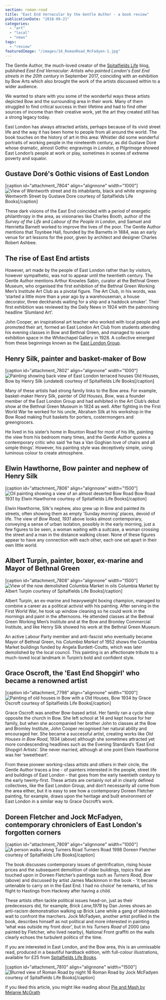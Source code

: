 ```yaml
---
section: roman-road
title: "East End Vernacular by the Gentle Author - a book review"
publicationDate: "2018-09-21"
categories: 
  - "art"
  - "local"
  - "news"
tags: 
  - "review"
featuredImage: "/images/16_RomanRoad_McFadyen-1.jpg"
---
```


The Gentle Author, the much-loved creator of the [Spitalfields Life](https://spitalfieldslife.com/) blog, published _East End Vernacular: Artists who painted London's East End streets in the 20th century_ in September 2017, coinciding with an exhibition by Bow Arts which also brought the work of the artists discussed within to a wider audience.

We wanted to share with you some of the wonderful ways these artists depicted Bow and the surrounding area in their work. Many of them struggled to find critical success in their lifetime and had to find other sources of income than their creative work, yet the art they created still has a strong legacy today.

East London has always attracted artists, perhaps because of its vivid street life and the way it has been home to people from all around the world. The book touches on the history of art in this area: Whistler did some wonderful portraits of working people in the nineteenth century, as did Gustave Doré whose dramatic, almost Gothic engravings in _London, a Pilgrimage_ showed East London’s people at work or play, sometimes in scenes of extreme poverty and squalor.

## Gustave Doré's Gothic visions of East London

\[caption id="attachment\_7804" align="alignnone" width="1000"\]![View of Wentworth street and its inhabitants, black and white engraving](/images/Dore_RT.jpg) Wentworth Street by Gustave Dore courtesy of Spitalfields Life Books\[/caption\]

These dark visions of the East End coincided with a period of energetic philanthropy in the area, as visionaries like Charles Booth, author of the _Survey of the Life_ and _Labour of the People in London_, and Samuel and Henrietta Barnett worked to improve the lives of the poor. The Gentle Author mentions that Toynbee Hall, founded by the Barnetts in 1884, was an early venue for art lessons for the poor, given by architect and designer Charles Robert Ashbee.

## The rise of East End artists

However, art made by the people of East London rather than by visitors, however sympathetic, was not to appear until the twentieth century. The Gentle Author mentions Arthur Knowles Sabin, curator at the Bethnal Green Museum, who organised the first exhibition of the Bethnal Green Working Men’s Institute Art Club as a pivotal figure. The Art Club, in his words, was ‘started a little more than a year ago by a warehouseman, a house decorator, three deckhands waiting for a ship and a haddock smoker’. Their first exhibition was reviewed by the Daily News in 1924 with the patronising headline ‘Slumland Art’.

John Cooper, an inspirational art teacher who worked with local people and promoted their art, formed an East London Art Club from students attending his evening classes in Bow and Bethnal Green, and managed to secure exhibition space in the Whitechapel Gallery in 1928. A collective emerged from these beginnings known as the [East London Group](https://romanroadlondon.com/east-london-group-artists-bow/).

## Henry Silk, painter and basket-maker of Bow

\[caption id="attachment\_7802" align="alignnone" width="1000"\]![Painting showing back view of East London terraced houses](/images/Henry-Silk-Old-Houses-Bow.-undated-IMG_0168.CR_.2.011..jpg) Old Houses, Bow by Henry Silk (undated) courtesy of Spitalfields Life Books\[/caption\]

Many of these artists had strong family links to the Bow area. For example, basket-maker Henry Silk, painter of _Old Houses, Bow_, was a founder member of the East London Group and had exhibited in the Art Club’s debut show at the Bethnal Green Museum in 1924 as well. After fighting in the First World War he worked for his uncle, Abraham Silk at his workshop in the Bow Road making fruit baskets for porters, costermongers and greengrocers.

He lived in his sister’s home in Rounton Road for most of his life, painting the view from his bedroom many times, and the Gentle Author quotes a contemporary critic who said ‘he has a Van Goghian love of chairs and all simple things’. However, his painting style was deceptively simple, using luminous colour to create atmosphere.

## Elwin Hawthorne, Bow painter and nephew of Henry Silk

\[caption id="attachment\_7806" align="alignnone" width="1500"\]![Oil painting showing a view of an almost deserted Bow Road](/images/Elwin-Hawthorne-Bow-Road-1931.jpg) Bow Road 1931 by Elwin Hawthorne courtesy of Spitalfields Life Books\[/caption\]

Elwin Hawthorne, Silk's nephew, also grew up in Bow and painted its streets, often showing them as empty ‘Sunday morning’ places, devoid of life. The view of _Bow Road, 1931_ above looks almost contemporary, conveying a sense of urban isolation, possibly in the early morning, just a few figures to be seen, a woman waiting with a suitcase, a woman crossing the street and a man in the distance walking closer. None of these figures appear to have any connection with each other, each one set apart in their own little world.

## Albert Turpin, painter, boxer, ex-marine and Mayor of Bethnal Green

\[caption id="attachment\_7808" align="alignnone" width="1500"\]![View of the now demolished Columbia Market in oils](/images/Columbia-Market-Albert-Turpin-1.jpg) Columbia Market by Albert Turpin courtesy of Spitalfields Life Books\[/caption\]

Albert Turpin, an ex-marine and heavyweight boxing champion, managed to combine a career as a political activist with his painting. After serving in the First World War, he took up window cleaning so he could work in the mornings and paint in the afternoons. He attended classes at the Bethnal Green Working Men’s Institute and at the Bow and Bromley Commercial Institute, and like Henry Silk showed his work at the Bethnal Green Museum.

An active Labour Party member and anti-fascist who eventually became Mayor of Bethnal Green, his _Columbia Market_ of 1952 shows the Columbia Market buildings funded by Angela Burdett-Coutts, which was later demolished by the local council. This painting is an affectionate tribute to a much-loved local landmark in Turpin’s bold and confident style.

## Grace Oscroft, the 'East End Shopgirl' who became a renowned artist

\[caption id="attachment\_7798" align="alignnone" width="1000"\]![Painting of old houses in Bow with a ](/images/Old-Houses-Bow-Grace-Oscroft.jpg) Old Houses, Bow 1934 by Grace Oscroft courtesy of Spitalfields Life Books\[/caption\]

Grace Oscroft was another Bow-based artist. Her family ran a cycle shop opposite the church in Bow. She left school at 14 and kept house for her family, but when she accompanied her brother John to classes at the Bow and Bromley Institute, John Cooper recognised her natural ability and encouraged her. She became a successful artist, creating works like _Old Houses in Bow Road_, 1934 (above) although she sometimes attracted yet more condescending headlines such as the Evening Standard’s ‘East End Shopgirl Artists’. She never married, although at one point Elwin Hawthorne was her ‘sweetheart’.

From these pioneer working-class artists and others in their circle, the Gentle Author traces a line - of painters interested in the people, street life and buildings of East London - that goes from the early twentieth century to the early twenty-first. These artists are certainly not all in clearly defined collectives, like the East London Group, and don’t necessarily all come from the area either, but it is easy to see how a contemporary Doreen Fletcher painting, for example, draws upon the heritage and built environment of East London in a similar way to Grace Oscroft’s work.

## Doreen Fletcher and Jock McFadyen, contemporary chroniclers of East London's forgotten corners

\[caption id="attachment\_7809" align="alignnone" width="1000"\]![A person walks along Turners Road ](/images/2016-22-06-150.jpg) Turners Road 1998 Doreen Fletcher courtesy of Spitalfields Life Books\[/caption\]

The book discusses contemporary issues of gentrification, rising house prices and the subsequent demolition of older buildings, topics that are touched upon in Doreen Fletcher’s paintings such as _Turners Road, Bow_ (above) and discussed by artist James Mackinnon in the book - ‘it became untenable to carry on in the East End. I had no choice’ he remarks, of his flight to Hastings from Hackney after having a child.

These artists often tackle political issues head-on, just as their predecessors did, for example, _Brick Lane,1978_ by Dan Jones shows an anti-racism demonstration walking up Brick Lane while a gang of skinheads wait to confront the marchers. Jock McFadyen, another artist profiled in the book, describes himself as not political and more interested in painting ‘what was outside my front door’, but in his _Turners Road_ of 2000 (also painted by Fletcher, who lived nearby), National Front graffiti on the walls clearly echoes the turbulent politics of the time.  

If you are interested in East London, and the Bow area, this is an unmissable read, produced in a beautiful hardback edition, with full-colour illustrations, available for £25 from [Spitalfields Life Books](https://spitalfieldslife.bigcartel.com/product/east-end-vernacular-artists-who-painted-london-s-east-end-streets-in-the-20th-century).

\[caption id="attachment\_7810" align="alignnone" width="1500"\]![Blurred view of Roman Road by night](/images/16_RomanRoad_McFadyen-1.jpg) 16 Roman Road by Jock McFadyen courtesy of Spitalfields Life Books\[/caption\]

If you liked this article, you might like reading about [Pie and Mash by Melanie McGrath](https://romanroadlondon.com/pie-and-mash-melanie-mcgrath-book-review/)

